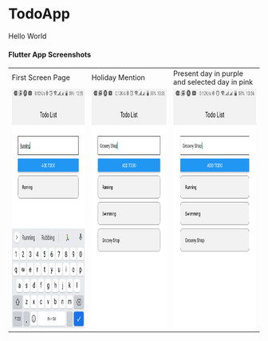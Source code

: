 # TodoApp
Hello World
#### Flutter App Screenshots

<table>
  <tr>
    <td>First Screen Page</td>
     <td>Holiday Mention</td>
     <td>Present day in purple and selected day in pink</td>
  </tr>
  <tr>
    <td><img src="https://github.com/code-ninja-james/TodoApp/blob/update/assets/Screenshot1.png" width=270 height=480></td>
    <td><img src="https://github.com/code-ninja-james/TodoApp/blob/update/assets/Screenshot2.png" width=270 height=480></td>
    <td><img src="https://github.com/code-ninja-james/TodoApp/blob/update/assets/Screenshot2.png" width=270 height=480></td>
  </tr>
 </table>
